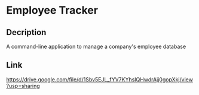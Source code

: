 # Employee Tracker

## Decription

A command-line application to manage a company's employee database


## Link

https://drive.google.com/file/d/1Sbv5EJL_fYV7KYhsIQHwdrAjj0gopXkj/view?usp=sharing